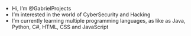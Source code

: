 -  Hi, I’m @GabrielProjects
-  I’m interested in the world of CyberSecurity and Hacking
-  I’m currently learning multiple programming languages, as like as Java, Python, C#, HTML, CSS and JavaScript
